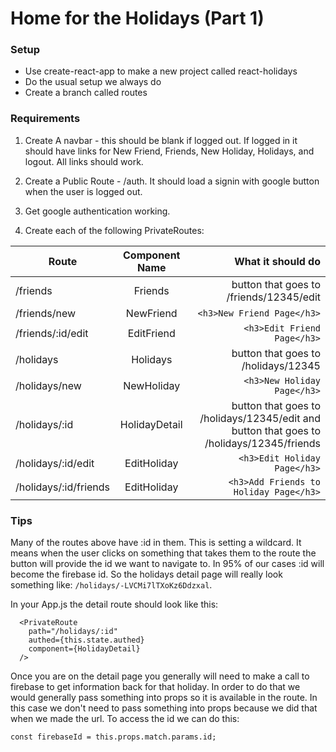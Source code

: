 # Home for the Holidays (Part 1)

### Setup
* Use create-react-app to make a new project called react-holidays
* Do the usual setup we always do
* Create a branch called routes

### Requirements
1. Create A navbar - this should be blank if logged out.  If logged in it should have links for New Friend, Friends, New Holiday, Holidays, and logout.  All links should work.

2.  Create a Public Route - /auth.  It should load a signin with google button when the user is logged out.

3.  Get google authentication working.

4.  Create each of the following PrivateRoutes:

| Route   | Component Name  |  What it should do |
|----------|:-------------:|------:|
| /friends |  Friends | button that goes to /friends/12345/edit  |
| /friends/new |  NewFriend | `<h3>New Friend Page</h3>`  |
| /friends/:id/edit |  EditFriend | `<h3>Edit Friend Page</h3>`  |
| /holidays |  Holidays | button that goes to /holidays/12345  |
| /holidays/new |  NewHoliday | `<h3>New Holiday Page</h3>`  |
| /holidays/:id |  HolidayDetail | button that goes to /holidays/12345/edit and button that goes to /holidays/12345/friends  |
| /holidays/:id/edit |  EditHoliday | `<h3>Edit Holiday Page</h3>`  |
| /holidays/:id/friends |  EditHoliday | `<h3>Add Friends to Holiday Page</h3>`  |

### Tips
Many of the routes above have :id in them.  This is setting a wildcard.  It means when the user clicks on something that takes them to the route the button will provide the id we want to navigate to.  In 95% of our cases :id will become the firebase id.  So the holidays detail page will really look something like: `/holidays/-LVCMi7lTXoKz6Ddzxal`.

In your App.js the detail route should look like this:
```
  <PrivateRoute
    path="/holidays/:id"
    authed={this.state.authed}
    component={HolidayDetail}
  />
```

Once you are on the detail page you generally will need to make a call to firebase to get information back for that holiday.  In order to do that we would generally pass something into props so it is available in the route.  In this case we don't need to pass something into props because we did that when we made the url.  To access the id we can do this:
```
const firebaseId = this.props.match.params.id;
```